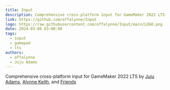 ```yaml
---
title: Input
description: Comprehensive cross-platform input for GameMaker 2022 LTS
link: https://github.com/offalynne/Input
logo: https://raw.githubusercontent.com/offalynne/Input/main/LOGO.png
date: 2024-03-08 03:00:00
tags:
  - input
  - gamepad
  - lts
authors:
  - offalynne
  - Juju Adams
---
```


Comprehensive cross-platform input for GameMaker 2022 LTS by <a href="https://www.jujuadams.com/" target="_blank">Juju Adams</a>, <a href="https://offalynne.neocities.org/">Alynne Keith</a>, and <a href="https://offalynne.github.io/Input/#/6.0/Credits">Friends</a>
